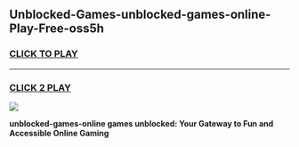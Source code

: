 
## Unblocked-Games-unblocked-games-online-Play-Free-oss5h
<h3>
<a href="https://premium76.site?title=unblocked-games-online&ref=18A">CLICK TO PLAY</a></h3>
<hr>

<h3>
<a href="https://premium76.site?title=unblocked-games-online&ref=18A">CLICK 2 PLAY</a>
  
</h3>

<a href="https://premium76.site?title=unblocked-games-online&ref=18A"><img src="https://clearcache.store/games.png"></a>


**unblocked-games-online games unblocked: Your Gateway to Fun and Accessible Online Gaming**
